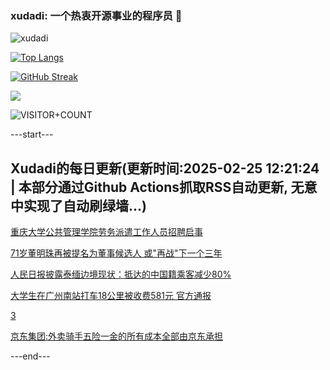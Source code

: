 ### xudadi: 一个热衷开源事业的程序员 👋

![xudadi](https://github-readme-stats-git-masterorgs-github-readme-stats-team.vercel.app/api?username=xudadi)

[![Top Langs](https://github-readme-stats.vercel.app/api/top-langs/?username=xudadi)](https://github.com/anuraghazra/github-readme-stats)

[![GitHub Streak](https://streak-stats.demolab.com?user=xudadi&locale=zh_Hans)](https://git.io/streak-stats)

![](https://raw.githubusercontent.com/xudadi/xudadi/main/assets/github-contribution-grid-snake.svg)

![VISITOR+COUNT](https://komarev.com/ghpvc/?username=xudadi&label=VISITOR+COUNT)


---start---

## Xudadi的每日更新(更新时间:2025-02-25 12:21:24 | 本部分通过Github Actions抓取RSS自动更新, 无意中实现了自动刷绿墙...)

[重庆大学公共管理学院劳务派遣工作人员招聘启事](https://www.gongkaoleida.com/article/2299038)

[71岁董明珠再被提名为董事候选人 或"再战"下一个三年](https://m.163.com/news/article/JP75LIIG0512B07B.html)

[人民日报披露泰缅边境现状：抵达的中国籍乘客减少80%](https://m.163.com/news/article/JP7JFEFA0514R9M0.html)

[大学生在广州南站打车18公里被收费581元 官方通报](https://m.163.com/news/article/JP6TAHFF0514R9P4.html)

[3](https://m.163.com/touch/news/sub/domestic)

[京东集团:外卖骑手五险一金的所有成本全部由京东承担](https://m.163.com/news/article/JP6AV1KB0534A4SC.html)

---end---
